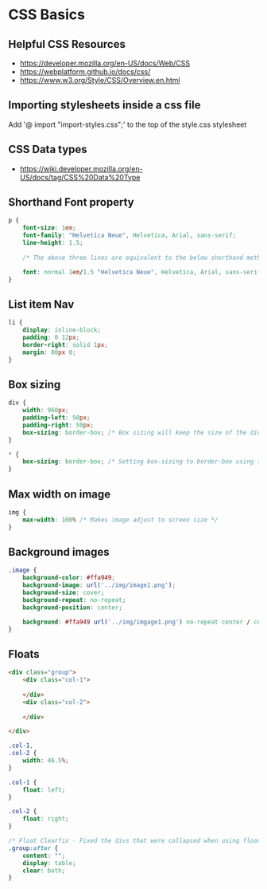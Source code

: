 # CSS Basics

## Helpful CSS Resources

- https://developer.mozilla.org/en-US/docs/Web/CSS
- https://webplatform.github.io/docs/css/
- https://www.w3.org/Style/CSS/Overview.en.html

## Importing stylesheets inside a css file

Add '@ import "import-styles.css";' to the top of the style.css stylesheet 

## CSS Data types

- https://wiki.developer.mozilla.org/en-US/docs/tag/CSS%20Data%20Type

## Shorthand Font property

```css
p {
    font-size: 1em;
    font-family: "Helvetica Neue", Helvetica, Arial, sans-serif;
    line-height: 1.5;
    
    /* The above three lines are equivalent to the below shorthand method */

    font: normal 1em/1.5 "Helvetica Neue", Helvetica, Arial, sans-serif;
}


```

## List item Nav

```css 
li {
    display: inline-block;
    padding: 0 12px;
    border-right: solid 1px;
    margin: 80px 0;
}

```

## Box sizing

```css 
div {
    width: 960px;
    padding-left: 50px;
    padding-right: 50px;
    box-sizing: border-box; /* Box sizing will keep the size of the div at 960px and will not add 100px to that value from the padding */
}

* {
    box-sizing: border-box; /* Setting box-sizing to border-box using the universal selector will save us from writing it multiple times on multiple elements */
}

```

## Max width on image

```css 
img {
    max-width: 100% /* Makes image adjust to screen size */
}
```

## Background images

```css 
.image {
    background-color: #ffa949;
    background-image: url('../img/image1.png');
    background-size: cover;
    background-repeat: no-repeat;
    background-position: center;

    background: #ffa949 url('../img/imgage1.png') no-repeat center / cover; /* Shorthand background property */
}
```

## Floats

```html
<div class="group">
    <div class="col-1">
    
    </div>
    <div class="col-2">
    
    </div>

</div>

```

```css 
.col-1,
.col-2 {
    width: 46.5%;
}

.col-1 {
    float: left;
}

.col-2 {
    float: right;
}

/* Float Clearfix - Fixed the divs that were collapsed when using float ---------- */
.group:after {
    content: "";
    display: table;
    clear: both;
}

```